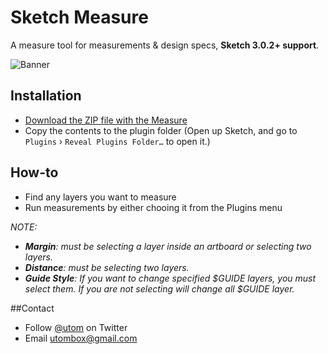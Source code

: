 # Sketch Measure

A measure tool for measurements & design specs, **Sketch 3.0.2+ support**. 

![Banner](http://cl.ly/image/1p3r0C1y2k40/banner@2x.png)

## Installation
* [Download the ZIP file with the Measure](https://github.com/utom/sketch-measure/archive/master.zip)
* Copy the contents to the plugin folder (Open up Sketch, and go to `Plugins` › `Reveal Plugins Folder…` to open it.)

## How-to
* Find any layers you want to measure
* Run measurements by either chooing it from the Plugins menu

_NOTE:_

* _**Margin**: must be selecting a layer inside an artboard or selecting two layers._
* _**Distance**: must be selecting two layers._
* _**Guide Style**: If you want to change specified $GUIDE layers, you must select them. If you are not selecting will change all $GUIDE layer._

##Contact

* Follow [@utom](http://twitter.com/utom) on Twitter
* Email <utombox@gmail.com>